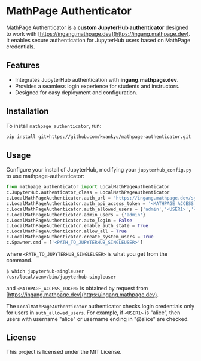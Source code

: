 # MathPage Authenticator

MathPage Authenticator is a **custom JupyterHub authenticator** designed to
work with [https://ingang.mathpage.dev](https://ingang.mathpage.dev). It enables secure
authentication for JupyterHub users based on MathPage credentials.

## Features

- Integrates JupyterHub authentication with **ingang.mathpage.dev**.
- Provides a seamless login experience for students and instructors.
- Designed for easy deployment and configuration.

## Installation

To install `mathpage_authenticator`, run:

```sh
pip install git+https://github.com/kwankyu/mathpage-authenticator.git
```

## Usage

Configure your install of JupyterHub, modifying your `jupyterhub_config.py` to
use mathpage-authenticator:

```python
from mathpage_authenticator import LocalMathPageAuthenticator
c.JupyterHub.authenticator_class = LocalMathPageAuthenticator
c.LocalMathPageAuthenticator.auth_url = 'https://ingang.mathpage.dev/system/api/user/check'
c.LocalMathPageAuthenticator.auth_api_access_token = '<MATHPAGE_ACCESS_TOKEN>'
c.LocalMathPageAuthenticator.auth_allowed_users = ['admin','<USER1>','<USER2>',...]
c.LocalMathPageAuthenticator.admin_users = {'admin'}
c.LocalMathPageAuthenticator.auto_login = False
c.LocalMathPageAuthenticator.enable_auth_state = True
c.LocalMathPageAuthenticator.allow_all = True
c.LocalMathPageAuthenticator.create_system_users = True
c.Spawner.cmd = ['<PATH_TO_JUPYTERHUB_SINGLEUSER>']
```

where `<PATH_TO_JUPYTERHUB_SINGLEUSER>` is what you get from the command.

```bash
$ which jupyterhub-singleuser
/usr/local/venv/bin/jupyterhub-singleuser
```

and `<MATHPAGE_ACCESS_TOKEN>` is obtained by request from
[https://ingang.mathpage.dev](https://ingang.mathpage.dev).

The `LocalMathPageAuthenticator` authenticator checks login credentials only
for users in `auth_allowed_users`. For example, if `<USER1>` is "alice", then
users with username "alice" or username ending in "@alice" are checked.

## License

This project is licensed under the MIT License.

